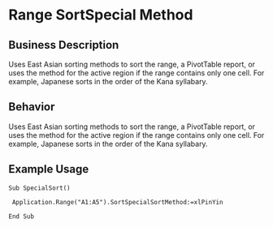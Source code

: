 # Range SortSpecial Method

## Business Description
Uses East Asian sorting methods to sort the range, a PivotTable report, or uses the method for the active region if the range contains only one cell. For example, Japanese sorts in the order of the Kana syllabary.

## Behavior
Uses East Asian sorting methods to sort the range, a PivotTable report, or uses the method for the active region if the range contains only one cell. For example, Japanese sorts in the order of the Kana syllabary.

## Example Usage
```vba
Sub SpecialSort() 
 
 Application.Range("A1:A5").SortSpecialSortMethod:=xlPinYin 
 
End Sub
```